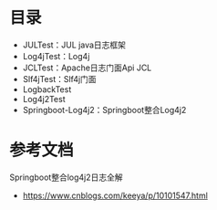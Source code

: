 # 目录
- JULTest：JUL java日志框架
- Log4jTest：Log4j
- JCLTest：Apache日志门面Api JCL
- Slf4jTest：Slf4j门面
- LogbackTest
- Log4j2Test
- Springboot-Log4j2：Springboot整合Log4j2

# 参考文档
Springboot整合log4j2日志全解 
- https://www.cnblogs.com/keeya/p/10101547.html

